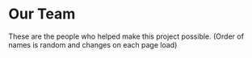 <script setup>
import { VPTeamMembers } from 'vitepress/theme'

let members = [
  {
    avatar: 'https://avatars.githubusercontent.com/u/161162126?v=4',
    name: 'Finley224',
    title: 'Backend Dev, Sysadmin/IT',
    desc: 'they/them',
    links: [
      { icon: 'github', link: 'https://github.com/Finley224' },
    ]
  },
  {
   avatar: 'https://avatars.githubusercontent.com/u/81255936?v=4',
   name: 'ajskateboarder',
   title: 'Backend Dev',
   desc: 'he/him',
   links: [
     { icon: 'github', link: 'https://github.com/ajskateboarder' },
   ]
 },
 {
   avatar: 'https://avatars.githubusercontent.com/u/89811520?v=4',
   name: 'Stripes',
   title: 'Frontend Dev',
   desc: 'they/them',
   links: [
     { icon: 'github', link: 'https://github.com/ArrowAced' },
   ]
 }
].sort( () => .5 - Math.random() );
</script>

# Our Team

These are the people who helped make this project possible. (Order of names is random and changes on each page load)
<VPTeamMembers size="small" :members="members" />